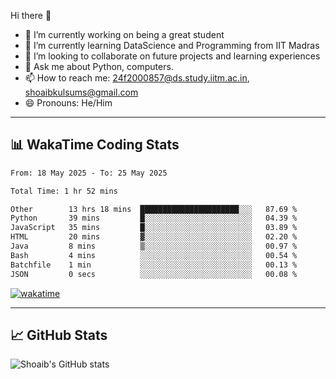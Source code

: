 Hi there 👋

<!--
**shoaib2000857/shoaib2000857** is a ✨ _special_ ✨ repository because its `README.md` (this file) appears on your GitHub profile.

Here are some ideas to get you started: -->

- 🔭 I’m currently working on being a great student  
- 🌱 I’m currently learning DataScience and Programming from IIT Madras  
- 👯 I’m looking to collaborate on future projects and learning experiences  
- 💬 Ask me about Python, computers.  
- 📫 How to reach me: 24f2000857@ds.study.iitm.ac.in, shoaibkulsums@gmail.com  
- 😄 Pronouns: He/Him  

---

## 📊 WakaTime Coding Stats

<!--START_SECTION:waka-->

```txt
From: 18 May 2025 - To: 25 May 2025

Total Time: 1 hr 52 mins

Other        13 hrs 18 mins  ██████████████████████░░░   87.69 %
Python       39 mins         █░░░░░░░░░░░░░░░░░░░░░░░░   04.39 %
JavaScript   35 mins         █░░░░░░░░░░░░░░░░░░░░░░░░   03.89 %
HTML         20 mins         ▓░░░░░░░░░░░░░░░░░░░░░░░░   02.20 %
Java         8 mins          ▒░░░░░░░░░░░░░░░░░░░░░░░░   00.97 %
Bash         4 mins          ░░░░░░░░░░░░░░░░░░░░░░░░░   00.54 %
Batchfile    1 min           ░░░░░░░░░░░░░░░░░░░░░░░░░   00.13 %
JSON         0 secs          ░░░░░░░░░░░░░░░░░░░░░░░░░   00.08 %
```

<!--END_SECTION:waka-->

[![wakatime](https://wakatime.com/badge/user/a85deef6-2e94-465d-998e-c54914c040a2.svg)](https://wakatime.com/@a85deef6-2e94-465d-998e-c54914c040a2)

---

## 📈 GitHub Stats

![Shoaib's GitHub stats](https://github-readme-stats.vercel.app/api?username=shoaib2000857&show_icons=true&theme=radical)

